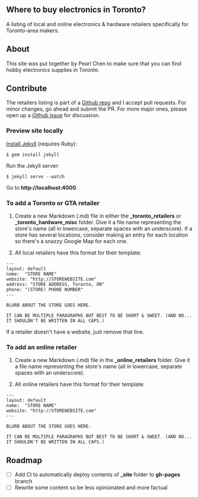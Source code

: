 Where to buy electronics in Toronto?
------------------------------------

A listing of local and online electronics &amp; hardware retailers specifically for Toronto-area makers.

## About

This site was put together by Pearl Chen to make sure that you can find hobby electronics supplies in Toronto.

## Contribute

The retailers listing is part of a [Github repo](https://github.com/pchen/electronics-shopping-toronto) and I accept pull requests. For minor changes, go ahead and submit the PR. For more major ones, please open up a [Github issue](https://github.com/pchen/electronics-shopping-toronto/issues) for discussion.

### Preview site locally

[Install Jekyll](http://jekyllrb.com/docs/installation/) (requires Ruby):

```
$ gem install jekyll
```

Run the Jekyll server:

```
$ jekyll serve --watch
```

Go to **http://localhost:4000**.


### To add a Toronto or GTA retailer

1. Create a new Markdown (.md) file in either the **_toronto_retailers** or **_toronto_hardware_misc** folder. Give it a file name representing the store's name (all in lowercase, separate spaces with an underscore). If a store has several locations, consider making an entry for each location so there's a snazzy Google Map for each one. 

2. All local retailers have this format for their template:

```
---
layout: default
name:  "STORE NAME"
website: "http://STOREWEBSITE.com"
address: "STORE ADDRESS, Toronto, ON"
phone: "(STORE) PHONE NUMBER"
---

BLURB ABOUT THE STORE GOES HERE.

IT CAN BE MULTIPLE PARAGRAPHS BUT BEST TO BE SHORT & SWEET. (AND NO... IT SHOULDN'T BE WRITTEN IN ALL CAPS.)
```

If a retailer doesn't have a website, just remove that line.

### To add an online retailer

1. Create a new Markdown (.md) file in the **_online_retailers** folder. Give it a file name representing the store's name (all in lowercase, separate spaces with an underscore).

2. All online retailers have this format for their template:

```
---
layout: default
name:  "STORE NAME"
website: "http://STOREWEBSITE.com"
---

BLURB ABOUT THE STORE GOES HERE.

IT CAN BE MULTIPLE PARAGRAPHS BUT BEST TO BE SHORT & SWEET. (AND NO... IT SHOULDN'T BE WRITTEN IN ALL CAPS.)
```

## Roadmap

* [ ] Add CI to automatically deploy contents of **_site** folder to **gh-pages** branch
* [ ] Rewrite some content so be less opinionated and more factual 